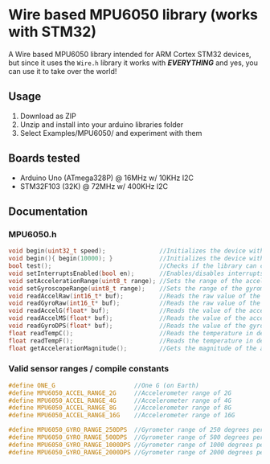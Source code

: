 # Wire based MPU6050 library (works with STM32)
A Wire based MPU6050 library intended for ARM Cortex STM32 devices, but since it uses the `Wire.h` library it works with ***EVERYTHING*** and yes, you can use it to take over the world!
## Usage
 1. Download as ZIP
 2. Unzip and install into your arduino libraries folder
 3. Select Examples/MPU6050/ and experiment with them
## Boards tested
 - Arduino Uno (ATmega328P) @ 16MHz w/ 10KHz I2C
 - STM32F103 (32K) @ 72MHz w/ 400KHz I2C
## Documentation
### MPU6050.h
```c
void begin(uint32_t speed);               //Initializes the device with a custom clock speed
void begin(){ begin(10000); }             //Initializes the device with a clock speed of 10KHz
bool test();                              //Checks if the library can communicate to the device
void setInterruptsEnabled(bool en);       //Enables/disables interrupts
void setAccelerationRange(uint8_t range); //Sets the range of the accelerometer
void setGyroscopeRange(uint8_t range);    //Sets the range of the gyrometer
void readAccelRaw(int16_t* buf);          //Reads the raw value of the accelerometer into buf
void readGyroRaw(int16_t* buf);           //Reads the raw value of the gyrometer into buf
void readAccelG(float* buf);              //Reads the value of the accelerometer (in Gs) into buf
void readAccelMS(float* buf);             //Reads the value of the accelerometer (in meters per second) into buf
void readGyroDPS(float* buf);             //Reads the value of the gyrometer (in degrees per second) into buf
float readTempC();                        //Reads the temperature in degrees celcius
float readTempF();                        //Reads the temperature in degrees farenheit
float getAccelerationMagnitude();         //Gets the magnitude of the acceleration vector
```
### Valid sensor ranges / compile constants
```c
#define ONE_G                      //One G (on Earth)
#define MPU6050_ACCEL_RANGE_2G     //Accelerometer range of 2G
#define MPU6050_ACCEL_RANGE_4G     //Accelerometer range of 4G
#define MPU6050_ACCEL_RANGE_8G     //Accelerometer range of 8G
#define MPU6050_ACCEL_RANGE_16G    //Accelerometer range of 16G

#define MPU6050_GYRO_RANGE_250DPS  //Gyrometer range of 250 degrees per second
#define MPU6050_GYRO_RANGE_500DPS  //Gyrometer range of 500 degrees per second
#define MPU6050_GYRO_RANGE_1000DPS //Gyrometer range of 1000 degrees per second
#define MPU6050_GYRO_RANGE_2000DPS //Gyrometer range of 2000 degrees per second
```
